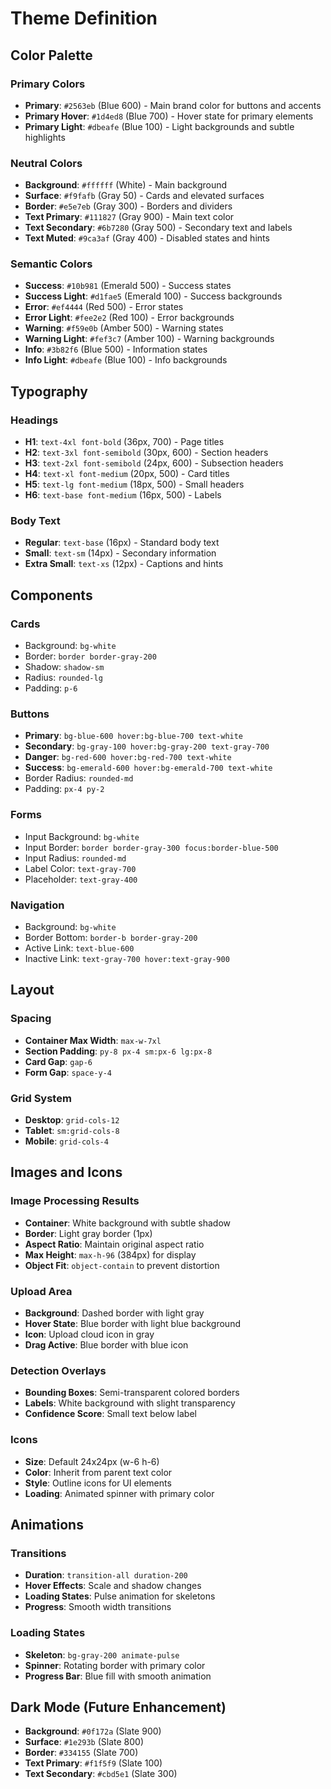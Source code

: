 # Theme Definition

## Color Palette

### Primary Colors
- **Primary**: `#2563eb` (Blue 600) - Main brand color for buttons and accents
- **Primary Hover**: `#1d4ed8` (Blue 700) - Hover state for primary elements
- **Primary Light**: `#dbeafe` (Blue 100) - Light backgrounds and subtle highlights

### Neutral Colors
- **Background**: `#ffffff` (White) - Main background
- **Surface**: `#f9fafb` (Gray 50) - Cards and elevated surfaces
- **Border**: `#e5e7eb` (Gray 300) - Borders and dividers
- **Text Primary**: `#111827` (Gray 900) - Main text color
- **Text Secondary**: `#6b7280` (Gray 500) - Secondary text and labels
- **Text Muted**: `#9ca3af` (Gray 400) - Disabled states and hints

### Semantic Colors
- **Success**: `#10b981` (Emerald 500) - Success states
- **Success Light**: `#d1fae5` (Emerald 100) - Success backgrounds
- **Error**: `#ef4444` (Red 500) - Error states
- **Error Light**: `#fee2e2` (Red 100) - Error backgrounds
- **Warning**: `#f59e0b` (Amber 500) - Warning states
- **Warning Light**: `#fef3c7` (Amber 100) - Warning backgrounds
- **Info**: `#3b82f6` (Blue 500) - Information states
- **Info Light**: `#dbeafe` (Blue 100) - Info backgrounds

## Typography

### Headings
- **H1**: `text-4xl font-bold` (36px, 700) - Page titles
- **H2**: `text-3xl font-semibold` (30px, 600) - Section headers
- **H3**: `text-2xl font-semibold` (24px, 600) - Subsection headers
- **H4**: `text-xl font-medium` (20px, 500) - Card titles
- **H5**: `text-lg font-medium` (18px, 500) - Small headers
- **H6**: `text-base font-medium` (16px, 500) - Labels

### Body Text
- **Regular**: `text-base` (16px) - Standard body text
- **Small**: `text-sm` (14px) - Secondary information
- **Extra Small**: `text-xs` (12px) - Captions and hints

## Components

### Cards
- Background: `bg-white`
- Border: `border border-gray-200`
- Shadow: `shadow-sm`
- Radius: `rounded-lg`
- Padding: `p-6`

### Buttons
- **Primary**: `bg-blue-600 hover:bg-blue-700 text-white`
- **Secondary**: `bg-gray-100 hover:bg-gray-200 text-gray-700`
- **Danger**: `bg-red-600 hover:bg-red-700 text-white`
- **Success**: `bg-emerald-600 hover:bg-emerald-700 text-white`
- Border Radius: `rounded-md`
- Padding: `px-4 py-2`

### Forms
- Input Background: `bg-white`
- Input Border: `border border-gray-300 focus:border-blue-500`
- Input Radius: `rounded-md`
- Label Color: `text-gray-700`
- Placeholder: `text-gray-400`

### Navigation
- Background: `bg-white`
- Border Bottom: `border-b border-gray-200`
- Active Link: `text-blue-600`
- Inactive Link: `text-gray-700 hover:text-gray-900`

## Layout

### Spacing
- **Container Max Width**: `max-w-7xl`
- **Section Padding**: `py-8 px-4 sm:px-6 lg:px-8`
- **Card Gap**: `gap-6`
- **Form Gap**: `space-y-4`

### Grid System
- **Desktop**: `grid-cols-12`
- **Tablet**: `sm:grid-cols-8`
- **Mobile**: `grid-cols-4`

## Images and Icons

### Image Processing Results
- **Container**: White background with subtle shadow
- **Border**: Light gray border (1px)
- **Aspect Ratio**: Maintain original aspect ratio
- **Max Height**: `max-h-96` (384px) for display
- **Object Fit**: `object-contain` to prevent distortion

### Upload Area
- **Background**: Dashed border with light gray
- **Hover State**: Blue border with light blue background
- **Icon**: Upload cloud icon in gray
- **Drag Active**: Blue border with blue icon

### Detection Overlays
- **Bounding Boxes**: Semi-transparent colored borders
- **Labels**: White background with slight transparency
- **Confidence Score**: Small text below label

### Icons
- **Size**: Default 24x24px (w-6 h-6)
- **Color**: Inherit from parent text color
- **Style**: Outline icons for UI elements
- **Loading**: Animated spinner with primary color

## Animations

### Transitions
- **Duration**: `transition-all duration-200`
- **Hover Effects**: Scale and shadow changes
- **Loading States**: Pulse animation for skeletons
- **Progress**: Smooth width transitions

### Loading States
- **Skeleton**: `bg-gray-200 animate-pulse`
- **Spinner**: Rotating border with primary color
- **Progress Bar**: Blue fill with smooth animation

## Dark Mode (Future Enhancement)
- **Background**: `#0f172a` (Slate 900)
- **Surface**: `#1e293b` (Slate 800)
- **Border**: `#334155` (Slate 700)
- **Text Primary**: `#f1f5f9` (Slate 100)
- **Text Secondary**: `#cbd5e1` (Slate 300)